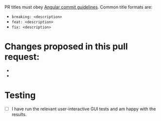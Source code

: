 PR titles must obey [Angular commit guidelines](https://github.com/angular/angular.js/blob/master/DEVELOPERS.md#-git-commit-guidelines).
Common title formats are:
- `breaking: <description>`
- `feat: <description>`
- `fix: <description>`

# Changes proposed in this pull request:

 -
 -

# Testing
- [ ] I have run the relevant user-interactive GUI tests and am happy with the results.



